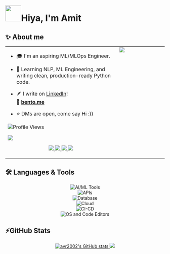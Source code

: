 <div align='left'>
  <h1><img src='https://user-images.githubusercontent.com/74038190/214644152-52f47eb3-5e31-4f47-8758-05c9468d5596.gif' width=50>Hiya, I'm Amit</h1>
</div>


## ✨ About me

<table style="border-collapse: collapse; width: 100%;">
  <tr style="border: none;">
    <td valign="top" width="70%" style="padding-right: 10px; border: none;">
      
* 🎓 I'm an aspiring ML/MLOps Engineer.

* 🧠 Learning NLP, ML Engineering, and writing clean, production-ready Python code.

* 🪶 I write on [LinkedIn](https://www.linkedin.com/in/avr27/)!<br>🐳 [**bento.me**](https://bento.me/avr27)

* ⭐ DMs are open, come say Hi :))

![Profile Views](https://komarev.com/ghpvc/?username=avr2002&label=PROFILE+VIEWS)

<a href="https://www.github.com/avr2002" target="_blank" rel="noreferrer">
  <img src="https://img.shields.io/github/followers/avr2002?logo=github&style=for-the-badge&color=f97316&labelColor=000000" />
</a>

<p align="center">
  <a href="https://www.linkedin.com/in/avr27/">
    <img src="https://skillicons.dev/icons?i=linkedin" />
  </a>
  <a href="https://twitter.com/avr_027">
    <img src="https://skillicons.dev/icons?i=twitter" />
  </a>
  <a href="https://www.instagram.com/amitvikram.raj/">
    <img src="https://skillicons.dev/icons?i=instagram" />
  </a>
  <a href="https://gitlab.com/avr27">
    <img src="https://skillicons.dev/icons?i=gitlab" />
  </a>
</p>
    
  </td>
    <td valign="top" width="50%" style="border: none;">
      
  <img src="https://camo.githubusercontent.com/749c01e275a5a59ba7ae192e32a099a09f1545f182483478567f18ff2932a138/68747470733a2f2f632e74656e6f722e636f6d2f474e37334d4b4261775a5941414141692f627573792d637574652e676966" style="max-width: 100%;" />
    
  </td>
  </tr>
</table>


<!---
* 🎓 I'm an aspiring ML/MLOps Engineer.
* 🧠 Learning NLP, ML Engineering, and writing clean and production-ready code in Python.
* ⭐ DMs are open, come say Hi :))

<p align="center">
  <a href="https://www.linkedin.com/in/avr27/">
    <img src="https://skillicons.dev/icons?i=linkedin" />
  </a>
  <a href="https://twitter.com/avr_027">
    <img src="https://skillicons.dev/icons?i=twitter" />
  </a>
  <a href="https://www.instagram.com/amitvikram.raj/">
    <img src="https://skillicons.dev/icons?i=instagram" />
  </a>
  <a href="https://gitlab.com/avr27">
    <img src="https://skillicons.dev/icons?i=gitlab" />
  </a>
</p>

![Profile Views](https://komarev.com/ghpvc/?username=avr2002&label=PROFILE+VIEWS)

<a href="https://www.github.com/avr2002" target="_blank" rel="noreferrer">
<img src="https://img.shields.io/github/followers/avr2002?logo=github&style=for-the-badge&color=f97316&labelColor=000000" />
</a>


* 🔍 I can figure out complex topics by Googling & now ChatGPT-ing😁
* 👀 **Looking for my first full-time role as a Machine Learning Engineer, preferably starting with an internship.**
* 👉🏼 **ℙ𝕣𝕚𝕠𝕣𝕚𝕥𝕪 𝔽𝕠𝕣 𝕄𝕖: I'm looking for a fun work environment, especially a mentor under whom I can work and learn a lot of stuff, one who is willing to commit to me just as I will, and one who sees my potential.**
* ⭐ **Open to REMOTE Opportunities(both Internationally & within India)**
--->


## 🛠 Languages & Tools

<p align="center">
  <img src="https://skillicons.dev/icons?i=py,sklearn,tensorflow,pytorch" title='AI/ML Tools' alt='AI/ML Tools'/><br>
  <img src="https://skillicons.dev/icons?i=fastapi,flask,html,css,postman" title='APIs' alt='APIs'/><br>
  <img src="https://skillicons.dev/icons?i=mysql,postgres,sqlite,dynamodb,MongoDB" title='Database' alt='Database'/><br>
  <img src="https://skillicons.dev/icons?i=aws,gcp,docker" title='Cloud' alt='Cloud'/><br>
  <img src="https://skillicons.dev/icons?i=bash,git,github,githubactions,gitlab" title='CI-CD' alt='CI-CD'/><br>
  <img src="https://skillicons.dev/icons?i=linux,ubuntu,vim,regex,vscode,pycharm" title='OS and Code Editors' alt='OS and Code Editors'/>
</p>


<!----<p align="left">
<a href="https://www.python.org/" target="_blank" rel="noreferrer"><img src="https://raw.githubusercontent.com/danielcranney/readme-generator/main/public/icons/skills/python-colored.svg" width="36" height="36" alt="Python" /></a>
<a href="https://opencv.org/" target="_blank" rel="noreferrer"><img src="https://img.shields.io/badge/OpenCV-27338e?style=for-the-badge&logo=OpenCV&logoColor=white"  alt="OpenCV" /></a>
<a href="https://www.tensorflow.org/" target="_blank" rel="noreferrer"><img src="https://img.shields.io/badge/TensorFlow-FF6F00?style=for-the-badge&logo=TensorFlow&logoColor=white" alt="TensorFlow" /></a>
<a href="https://git-scm.com/" target="_blank" rel="noreferrer"><img src="https://raw.githubusercontent.com/danielcranney/readme-generator/main/public/icons/skills/git-colored.svg" width="36" height="36" alt="Git" /></a>
<a href="https://fastapi.tiangolo.com/" target="_blank" rel="noreferrer"><img src="https://raw.githubusercontent.com/danielcranney/readme-generator/main/public/icons/skills/fastapi-colored.svg" width="36" height="36" alt="Fast API" /></a>
<a href="https://www.mongodb.com/" target="_blank" rel="noreferrer"><img src="https://raw.githubusercontent.com/danielcranney/readme-generator/main/public/icons/skills/mongodb-colored.svg" width="36" height="36" alt="MongoDB" /></a>
<a href="https://www.mysql.com/" target="_blank" rel="noreferrer"><img src="https://raw.githubusercontent.com/danielcranney/readme-generator/main/public/icons/skills/mysql-colored.svg" width="36" height="36" alt="MySQL" /></a>
<a href="https://www.heroku.com/" target="_blank" rel="noreferrer"><img src="https://raw.githubusercontent.com/danielcranney/readme-generator/main/public/icons/skills/heroku-colored.svg" width="36" height="36" alt="Heroku" /></a>
<a href="https://flask.palletsprojects.com/en/2.0.x/" target="_blank" rel="noreferrer"><img src="https://raw.githubusercontent.com/danielcranney/readme-generator/main/public/icons/skills/flask-colored.svg" width="36" height="36" alt="Flask" /></a>
</p>--->


<!--- ### Tools | Frameworks -->

<!---
- **Data Preprocessing & Visualization:** NumPy, Pandas, Regex, Matplotlib, Seaborn, Plotly. 
- **Cloud:** AWS Lambda, DocumentDB, EC2, SQS, S3, Docker, GCP
- **ML/DL Framework:** Scikit-Learn, TensorFlow, PyCaret. 
- **NLP:** NLTK, Gensim(Word2Vec, FastText), NER, RNNs, LSTMs, Transformers.
- **Web Scraping:** Beautiful Soup, Requests
- **DataBases**: SQL, MongoDB
- **Development:** Python, Flask, FastAPI, Steamlit, Git, GitHub Actions, CI/CD.
- **IDEs:** VSCode, PyCharm, Google Colab, Jupyter-Notebook.
--->




<!--- ### Socials

<p align="left"> <a href="https://www.dev.to/avr2002" target="_blank" rel="noreferrer"><img src="https://raw.githubusercontent.com/danielcranney/readme-generator/main/public/icons/socials/devdotto.svg" width="32" height="32" /></a> <a href="https://www.github.com/avr2002" target="_blank" rel="noreferrer"><img src="https://raw.githubusercontent.com/danielcranney/readme-generator/main/public/icons/socials/github.svg" width="32" height="32" /></a> <a href="https://amitvikramraj.hashnode.dev" target="_blank" rel="noreferrer"><img src="https://raw.githubusercontent.com/danielcranney/readme-generator/main/public/icons/socials/hashnode.svg" width="32" height="32" /></a> <a href="http://www.instagram.com/amitvikram.raj/" target="_blank" rel="noreferrer"><img src="https://raw.githubusercontent.com/danielcranney/readme-generator/main/public/icons/socials/instagram.svg" width="32" height="32" /></a> <a href="https://www.linkedin.com/in/avr27/" target="_blank" rel="noreferrer"><img src="https://raw.githubusercontent.com/danielcranney/readme-generator/main/public/icons/socials/linkedin.svg" width="32" height="32" /></a> <a href="http://www.medium.com/@avr13405" target="_blank" rel="noreferrer"><img src="https://raw.githubusercontent.com/danielcranney/readme-generator/main/public/icons/socials/medium.svg" width="32" height="32" /></a> <a href="https://www.twitter.com/avr_027" target="_blank" rel="noreferrer"><img src="https://raw.githubusercontent.com/danielcranney/readme-generator/main/public/icons/socials/twitter.svg" width="32" height="32" /></a></p>
--->

## ⚡GitHub Stats

<p align="center">
  <a href="http://www.github.com/avr2002">
    <img src="https://github-readme-stats.vercel.app/api?username=avr2002&show_icons=true&hide=&count_private=true&title_color=ffffff&text_color=ffffff&icon_color=f97316&bg_color=000000&hide_border=true&show_icons=true" alt="avr2002's GitHub stats" />
  </a>

  <a href="http://www.github.com/avr2002">
  <img src="https://github-readme-streak-stats.herokuapp.com/?user=avr2002&stroke=ffffff&background=000000&ring=ffffff&fire=ffffff&currStreakNum=ffffff&currStreakLabel=ffffff&sideNums=ffffff&sideLabels=ffffff&dates=ffffff&hide_border=true" />
  </a>
</p>
